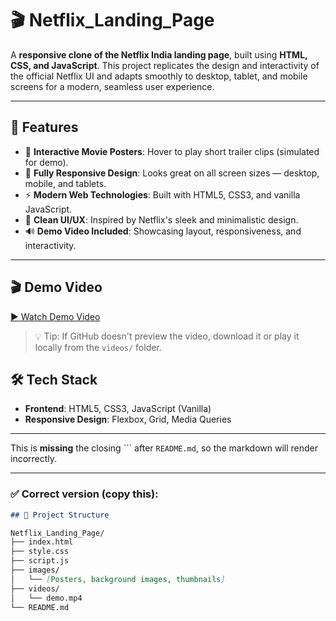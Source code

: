 # 🎬 Netflix_Landing_Page

A **responsive clone of the Netflix India landing page**, built using **HTML, CSS, and JavaScript**. This project replicates the design and interactivity of the official Netflix UI and adapts smoothly to desktop, tablet, and mobile screens for a modern, seamless user experience.

---

## 🚀 Features

- 🎥 **Interactive Movie Posters**: Hover to play short trailer clips (simulated for demo).
- 📱 **Fully Responsive Design**: Looks great on all screen sizes — desktop, mobile, and tablets.
- ⚡ **Modern Web Technologies**: Built with HTML5, CSS3, and vanilla JavaScript.
- 🎨 **Clean UI/UX**: Inspired by Netflix's sleek and minimalistic design.
- 🔊 **Demo Video Included**: Showcasing layout, responsiveness, and interactivity.

---

## 🎬 Demo Video
[▶️ Watch Demo Video](2025-05-22%2001-55-38.mp4)

> 💡 Tip: If GitHub doesn't preview the video, download it or play it locally from the `videos/` folder.

## 🛠️ Tech Stack

- **Frontend**: HTML5, CSS3, JavaScript (Vanilla)
- **Responsive Design**: Flexbox, Grid, Media Queries

---
This is **missing** the closing ``` after `README.md`, so the markdown will render incorrectly.

---

### ✅ Correct version (copy this):

```markdown
## 📂 Project Structure

Netflix_Landing_Page/
├── index.html
├── style.css
├── script.js
├── images/
│   └── [Posters, background images, thumbnails]
├── videos/
│   └── demo.mp4
└── README.md


